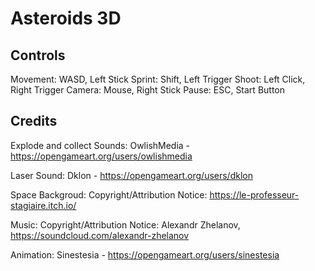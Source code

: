 # Asteroids 3D

## Controls

Movement: WASD, Left Stick
Sprint: Shift, Left Trigger
Shoot: Left Click, Right Trigger
Camera: Mouse, Right Stick
Pause: ESC, Start Button

## Credits

Explode and collect Sounds:
OwlishMedia - https://opengameart.org/users/owlishmedia

Laser Sound:
Dklon - https://opengameart.org/users/dklon

Space Backgroud:
Copyright/Attribution Notice:
https://le-professeur-stagiaire.itch.io/

Music:
Copyright/Attribution Notice:
Alexandr Zhelanov, https://soundcloud.com/alexandr-zhelanov

Animation:
Sinestesia - https://opengameart.org/users/sinestesia
